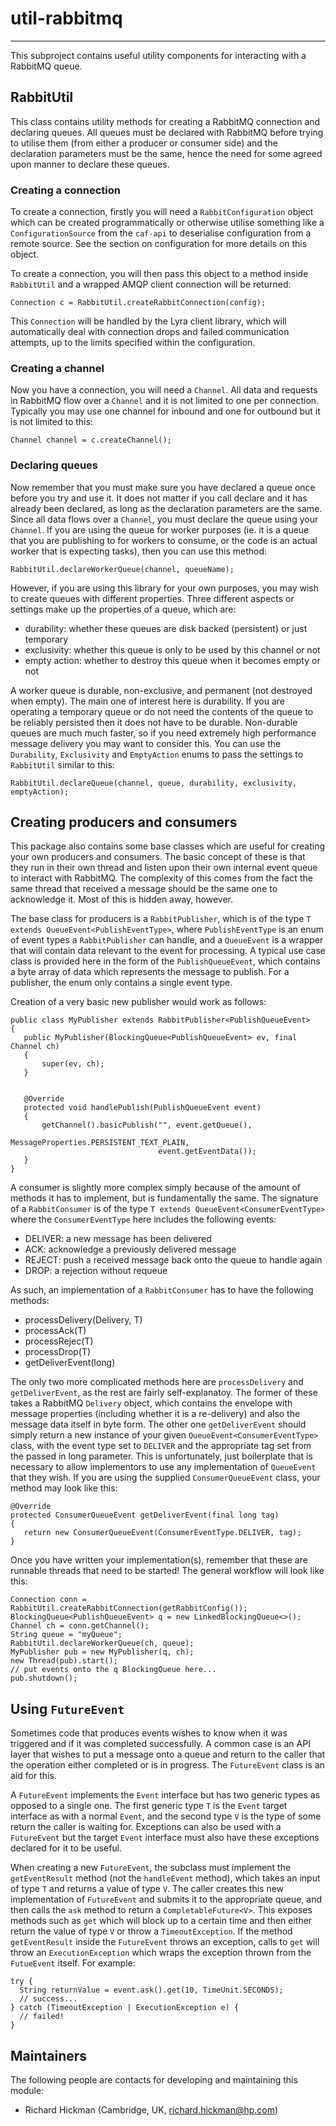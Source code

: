 # util-rabbitmq

---

 This subproject contains useful utility components for interacting with a
 RabbitMQ queue.


## RabbitUtil

 This class contains utility methods for creating a RabbitMQ connection and
 declaring queues. All queues must be declared with RabbitMQ before trying to
 utilise them (from either a producer or consumer side) and the declaration
 parameters must be the same, hence the need for some agreed upon manner to
 declare these queues.

### Creating a connection

 To create a connection, firstly you will need a `RabbitConfiguration` object
 which can be created programmatically or otherwise utilise something like a
 `ConfigurationSource` from the `caf-api` to deserialise configuration from a
 remote source. See the section on configuration for more details on this
 object.

 To create a connection, you will then pass this object to a method inside
 `RabbitUtil` and a wrapped AMQP client connection will be returned:

 ```
 Connection c = RabbitUtil.createRabbitConnection(config);
 ```

 This `Connection` will be handled by the Lyra client library, which will
 automatically deal with connection drops and failed communication attempts,
 up to the limits specified within the configuration.

### Creating a channel

 Now you have a connection, you will need a `Channel`. All data and requests
 in RabbitMQ flow over a `Channel` and it is not limited to one per connection.
 Typically you may use one channel for inbound and one for outbound but it is
 not limited to this:

 ```
 Channel channel = c.createChannel();
 ```

### Declaring queues

 Now remember that you must make sure you have declared a queue once before you
 try and use it. It does not matter if you call declare and it has already been
 declared, as long as the declaration parameters are the same. Since all data
 flows over a `Channel`, you must declare the queue using your `Channel`. If
 you are using the queue for worker purposes (ie. it is a queue that you are
 publishing to for workers to consume, or the code is an actual worker that is
 expecting tasks), then you can use this method:

 ```
 RabbitUtil.declareWorkerQueue(channel, queueName);
 ```

 However, if you are using this library for your own purposes, you may wish to
 create queues with different properties. Three different aspects or settings
 make up the properties of a queue, which are:

 - durability: whether these queues are disk backed (persistent) or just
  temporary
 - exclusivity: whether this queue is only to be used by this channel or not
 - empty action: whether to destroy this queue when it becomes empty or not

 A worker queue is durable, non-exclusive, and permanent (not destroyed when
 empty). The main one of interest here is durability. If you are operating
 a temporary queue or do not need the contents of the queue to be reliably
 persisted then it does not have to be durable. Non-durable queues are much
 much faster, so if you need extremely high performance message delivery you
 may want to consider this. You can use the `Durability`, `Exclusivity` and
 `EmptyAction` enums to pass the settings to `RabbitUtil` similar to this:

 ```
 RabbitUtil.declareQueue(channel, queue, durability, exclusivity, emptyAction);
 ```


## Creating producers and consumers

 This package also contains some base classes which are useful for creating
 your own producers and consumers. The basic concept of these is that they run
 in their own thread and listen upon their own internal event queue to interact
 with RabbitMQ. The complexity of this comes from the fact the same thread that
 received a message should be the same one to acknowledge it. Most of this is
 hidden away, however.

 The base class for producers is a `RabbitPublisher`, which is of the type
 `T extends QueueEvent<PublishEventType>`, where `PublishEventType` is an enum
 of event types a `RabbitPublisher` can handle, and a `QueueEvent` is a wrapper
 that will contain data relevant to the event for processing. A typical use
 case class is provided here in the form of the `PublishQueueEvent`, which
 contains a byte array of data which represents the message to publish. For a
 publisher, the enum only contains a single event type.

 Creation of a very basic new publisher would work as follows:

 ```
 public class MyPublisher extends RabbitPublisher<PublishQueueEvent>
 {
    public MyPublisher(BlockingQueue<PublishQueueEvent> ev, final Channel ch)
    {
        super(ev, ch);
    }


    @Override
    protected void handlePublish(PublishQueueEvent event)
    {
        getChannel().basicPublish("", event.getQueue(),
                                  MessageProperties.PERSISTENT_TEXT_PLAIN,
                                  event.getEventData());
    }
 }
 ```

 A consumer is slightly more complex simply because of the amount of methods
 it has to implement, but is fundamentally the same. The signature of a
 `RabbitConsumer` is of the type `T extends QueueEvent<ConsumerEventType>`
 where the `ConsumerEventType` here includes the following events:

 - DELIVER: a new message has been delivered
 - ACK: acknowledge a previously delivered message
 - REJECT: push a received message back onto the queue to handle again
 - DROP: a rejection without requeue

 As such, an implementation of a `RabbitConsumer` has to have the following
 methods:

 - processDelivery(Delivery, T)
 - processAck(T)
 - processRejec(T)
 - processDrop(T)
 - getDeliverEvent(long)

 The only two more complicated methods here are `processDelivery` and
 `getDeliverEvent`, as the rest are fairly self-explanatoy. The former of these
 takes a RabbitMQ `Delivery` object, which contains the envelope with message
 properties (including whether it is a re-delivery) and also the message data
 itself in byte form. The other one `getDeliverEvent` should simply return a
 new instance of your given `QueueEvent<ConsumerEventType>` class, with the
 event type set to `DELIVER` and the appropriate tag set from the passed in
 long parameter. This is unfortunately, just boilerplate that is necessary to
 allow implementors to use any implementation of `QueueEvent` that they wish.
 If you are using the supplied `ConsumerQueueEvent` class, your method may
 look like this:

 ```
 @Override
 protected ConsumerQueueEvent getDeliverEvent(final long tag)
 {
    return new ConsumerQueueEvent(ConsumerEventType.DELIVER, tag);
 }
 ```

 Once you have written your implementation(s), remember that these are runnable
 threads that need to be started! The general workflow will look like this:

 ```
 Connection conn = RabbitUtil.createRabbitConnection(getRabbitConfig());
 BlockingQueue<PublishQueueEvent> q = new LinkedBlockingQueue<>();
 Channel ch = conn.getChannel();
 String queue = "myQueue";
 RabbitUtil.declareWorkerQueue(ch, queue);
 MyPublisher pub = new MyPublisher(q, ch);
 new Thread(pub).start();
 // put events onto the q BlockingQueue here...
 pub.shutdown();
 ```


 ## Using `FutureEvent`

 Sometimes code that produces events wishes to know when it was triggered and
 if it was completed successfully. A common case is an API layer that wishes to
 put a message onto a queue and return to the caller that the operation either
 completed or is in progress. The `FutureEvent` class is an aid for this.

 A `FutureEvent` implements the `Event` interface but has two generic types as
 opposed to a single one. The first generic type `T` is the `Event` target
 interface as with a normal `Event`, and the second type `V` is the type of
 some return the caller is waiting for. Exceptions can also be used with a
 `FutureEvent` but the target `Event` interface must also have these exceptions
 declared for it to be useful.

 When creating a new `FutureEvent`, the subclass must implement the
 `getEventResult` method (not the `handleEvent` method), which takes an input
 of type `T` and returns a value of type `V`. The caller creates this new
 implementation of `FutureEvent` and submits it to the appropriate queue, and
 then calls the `ask` method to return a `CompletableFuture<V>`. This exposes
 methods such as `get` which will block up to a certain time and then either
 return the value of type `V` or throw a `TimeoutException`. If the method
 `getEventResult` inside the `FutureEvent` throws an exception, calls to `get`
 will throw an `ExecutionException` which wraps the exception thrown from
 the `FutueEvent` itself. For example:

 ```
 try {
   String returnValue = event.ask().get(10, TimeUnit.SECONDS);
   // success...
 } catch (TimeoutException | ExecutionException e) {
   // failed!
 }
 ```


## Maintainers

 The following people are contacts for developing and maintaining this module:

 - Richard Hickman (Cambridge, UK, richard.hickman@hp.com)
